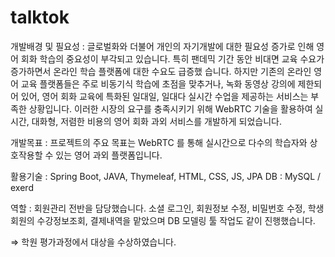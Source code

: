 # talktok

개발배경 및 필요성 : 글로벌화와 더불어 개인의 자기개발에 대한 필요성 증가로 인해 영어 회화 학습의 중요성이 부각되고 있습니다. 특히 팬데믹 기간 동안 비대면 교육 수요가 증가하면서 온라인 학습 플랫폼에 대한 수요도 급증했
습니다. 하지만 기존의 온라인 영어 교육 플랫폼들은 주로 비동기식 학습에 초점을 맞추거나, 녹화 동영상 강의에 제한되어 있어, 영어 회화 교육에 특화된 일대일, 일대다 실시간 수업을 제공하는 서비스는 부족한 상황입니다. 이러한
시장의 요구를 충족시키기 위해 WebRTC 기술을 활용하여 실시간, 대화형, 저렴한 비용의 영어 회화 과외 서비스를 개발하게 되었습니다.

개발목표 : 프로젝트의 주요 목표는 WebRTC 를 통해 실시간으로 다수의 학습자와 상호작용할 수 있는 영어 과외 플랫폼입니다.

활용기술 : Spring Boot, JAVA, Thymeleaf, HTML, CSS, JS, JPA DB : MySQL / exerd

역할 : 회원관리 전반을 담당했습니다. 소셜 로그인, 회원정보 수정, 비밀번호 수정, 학생 회원의 수강정보조회, 결제내역을 맡았으며 DB 모델링 툴 작업도 같이 진행했습니다.

⇒ 학원 평가과정에서 대상을 수상하였습니다.
